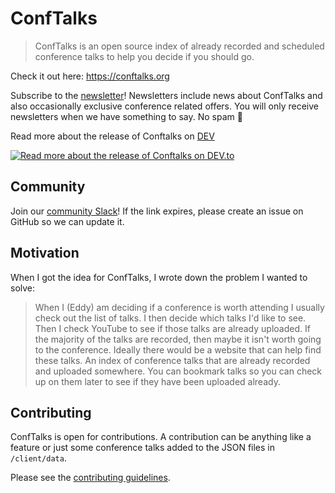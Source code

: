 # ConfTalks

> ConfTalks is an open source index of already recorded and scheduled conference talks to help you decide if you should go.

Check it out here: https://conftalks.org

Subscribe to the [newsletter](https://emailoctopus.com/lists/b6cc50a1-f282-11e9-be00-06b4694bee2a/forms/subscribe)! Newsletters include news about ConfTalks and also occasionally exclusive conference related offers. You will only receive newsletters when we have something to say.
No spam 🚫

Read more about the release of Conftalks on [DEV](https://dev.to/eddyvinck/i-created-my-first-open-source-project-in-7-days-and-released-it-today-12d5)

[![Read more about the release of Conftalks on DEV.to](https://github.com/EddyVinck/ConfTalks/blob/master/client/assets/readme/announcement-post-dev.png)](https://dev.to/eddyvinck/i-created-my-first-open-source-project-in-7-days-and-released-it-today-12d5)

## Community

Join our [community Slack](https://join.slack.com/t/conftalks/shared_invite/enQtNzk1MjA1ODQ2NzM3LTRkMmU0YmRhZDEzYmUxZTEyYjhlMWYzOWIyYTU0NDBkMGFlN2U3MjJmNWE5MjM4ZDM1Yzg0M2QwZWUzODllMzM)! If the link expires, please create an issue on GitHub so we can update it.

## Motivation

When I got the idea for ConfTalks, I wrote down the problem I wanted to solve:

> When I (Eddy) am deciding if a conference is worth attending I usually check out the list of talks. I then decide which talks I'd like to see. Then I check YouTube to see if those talks are already uploaded. If the majority of the talks are recorded, then maybe it isn't worth going to the conference. Ideally there would be a website that can help find these talks. An index of conference talks that are already recorded and uploaded somewhere. You can bookmark talks so you can check up on them later to see if they have been uploaded already.

## Contributing

ConfTalks is open for contributions. A contribution can be anything like a feature or just some conference talks added to the JSON files in `/client/data`.

Please see the [contributing guidelines](https://github.com/EddyVinck/ConfTalks/blob/master/CONTRIBUTING.md).
